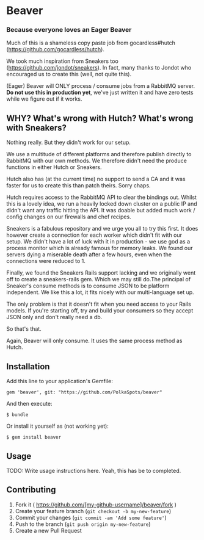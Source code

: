 # Beaver
### Because everyone loves an Eager Beaver ###

Much of this is a shameless copy paste job from gocardless#hutch (https://github.com/gocardless/hutch).

We took much inspiration from Sneakers too (https://github.com/jondot/sneakers). In fact, many thanks to Jondot who encouraged us to create this (well, not quite this).

(Eager) Beaver will ONLY process / consume jobs from a RabbitMQ server. **Do not use this in production yet**, we've just written it and have zero tests while we figure out if it works.

## WHY? What's wrong with Hutch? What's wrong with Sneakers?

Nothing really. But they didn't work for our setup.

We use a multitude of different platforms and therefore publish directly to RabbitMQ with our own methods. We therefore didn't need the produce functions in either Hutch or Sneakers.

Hutch also has (at the current time) no support to send a CA and it was faster for us to create this than patch theirs. Sorry chaps.

Hutch requires access to the RabbitMQ API to clear the bindings out. Whilst this is a lovely idea, we run a heavily locked down cluster on a public IP and didn't want any traffic hitting the API. It was doable but added much work / config changes on our firewalls and chef recipes.

Sneakers is a fabulous repository and we urge you all to try this first. It does however create a connection for each worker which didn't fit with our setup. We didn't have a lot of luck with it in production - we use god as a process monitor which is already famous for memory leaks. We found our servers dying a miserable death after a few hours, even when the connections were reduced to 1.

Finally, we found the Sneakers Rails support lacking and we originally went off to create a sneakers-rails gem. Which we may still do.The principal of Sneaker's consume methods is to consume JSON to be platform independent. We like this a lot, it fits nicely with our multi-language set up.

The only problem is that it doesn't fit when you need access to your Rails models. If you're starting off, try and build your consumers so they accept JSON only and don't really need a db.

So that's that.

Again, Beaver will only consume. It uses the same process method as Hutch.

## Installation

Add this line to your application's Gemfile:

    gem 'beaver', git: "https://github.com/PolkaSpots/beaver"

And then execute:

    $ bundle

Or install it yourself as (not working yet):

    $ gem install beaver

## Usage

TODO: Write usage instructions here. Yeah, this has be to completed.

## Contributing

1. Fork it ( https://github.com/[my-github-username]/beaver/fork )
2. Create your feature branch (`git checkout -b my-new-feature`)
3. Commit your changes (`git commit -am 'Add some feature'`)
4. Push to the branch (`git push origin my-new-feature`)
5. Create a new Pull Request
